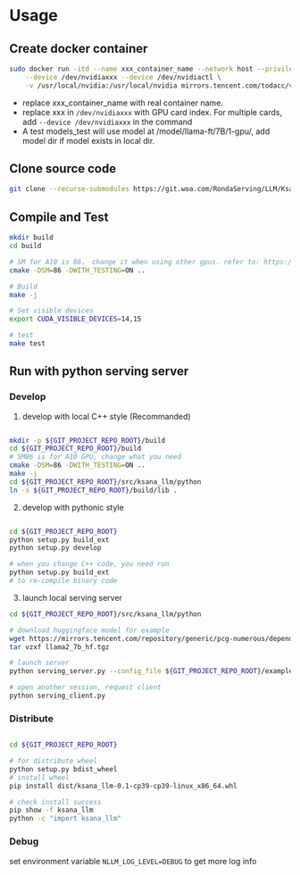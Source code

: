# Usage

## Create docker container

```bash
sudo docker run -itd --name xxx_container_name --network host --privileged \
    --device /dev/nvidiaxxx --device /dev/nvidiactl \
    -v /usr/local/nvidia:/usr/local/nvidia mirrors.tencent.com/todacc/venus-numerous-llm:0.1.17 bash
```
- replace xxx_container_name with real container name.
- replace xxx in ```/dev/nvidiaxxx``` with GPU card index. For multiple cards, add ```--device /dev/nvidiaxxx``` in the command
- A test models_test will use model at /model/llama-ft/7B/1-gpu/, add model dir if model exists in local dir.

## Clone source code

```bash
git clone --recurse-submodules https://git.woa.com/RondaServing/LLM/KsanaLLM.git
```

## Compile and Test
```bash
mkdir build
cd build

# SM for A10 is 86， change it when using other gpus. refer to: https://developer.nvidia.cn/cuda-gpus
cmake -DSM=86 -DWITH_TESTING=ON ..

# Build
make -j

# Set visible devices
export CUDA_VISIBLE_DEVICES=14,15

# test
make test
```

## Run with python serving server

### Develop

 1. develop with local C++ style (Recommanded)

```bash

mkdir -p ${GIT_PROJECT_REPO_ROOT}/build
cd ${GIT_PROJECT_REPO_ROOT}/build
# SM86 is for A10 GPU, change what you need
cmake -DSM=86 -DWITH_TESTING=ON ..
make -j
cd ${GIT_PROJECT_REPO_ROOT}/src/ksana_llm/python
ln -s ${GIT_PROJECT_REPO_ROOT}/build/lib .
```

 2. develop with pythonic style

```bash

cd ${GIT_PROJECT_REPO_ROOT}
python setup.py build_ext
python setup.py develop

# when you change C++ code, you need run
python setup.py build_ext
# to re-compile binary code
```

 3. launch local serving server

```bash
cd ${GIT_PROJECT_REPO_ROOT}/src/ksana_llm/python

# download huggingface model for example
wget https://mirrors.tencent.com/repository/generic/pcg-numerous/dependency/numerous_llm_models/llama2_7b_hf.tgz
tar vzxf llama2_7b_hf.tgz

# launch server
python serving_server.py --config_file ${GIT_PROJECT_REPO_ROOT}/examples/ksana_llm.yaml --tokenizer_dir llama2_7b_hf

# open another session, request client
python serving_client.py
```

### Distribute

```bash

cd ${GIT_PROJECT_REPO_ROOT}

# for distribute wheel
python setup.py bdist_wheel
# install wheel
pip install dist/ksana_llm-0.1-cp39-cp39-linux_x86_64.whl

# check install success
pip show -f ksana_llm
python -c "import ksana_llm"
```

### Debug

set environment variable `NLLM_LOG_LEVEL=DEBUG` to get more log info
